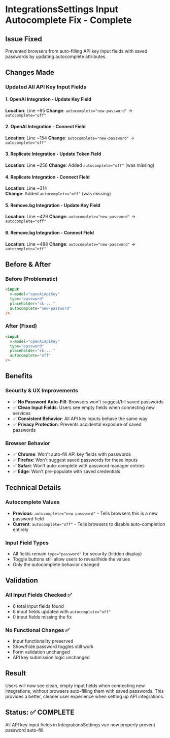 # IntegrationsSettings Input Autocomplete Fix - Complete

## Issue Fixed
Prevented browsers from auto-filling API key input fields with saved passwords by updating autocomplete attributes.

## Changes Made

### Updated All API Key Input Fields

#### 1. OpenAI Integration - Update Key Field
**Location**: Line ~95
**Change**: `autocomplete="new-password"` → `autocomplete="off"`

#### 2. OpenAI Integration - Connect Field  
**Location**: Line ~154
**Change**: `autocomplete="new-password"` → `autocomplete="off"`

#### 3. Replicate Integration - Update Token Field
**Location**: Line ~256
**Change**: Added `autocomplete="off"` (was missing)

#### 4. Replicate Integration - Connect Field
**Location**: Line ~314  
**Change**: Added `autocomplete="off"` (was missing)

#### 5. Remove.bg Integration - Update Key Field
**Location**: Line ~429
**Change**: `autocomplete="new-password"` → `autocomplete="off"`

#### 6. Remove.bg Integration - Connect Field
**Location**: Line ~488
**Change**: `autocomplete="new-password"` → `autocomplete="off"`

## Before & After

### Before (Problematic)
```html
<input
  v-model="openAiApiKey"
  type="password"
  placeholder="sk-..."
  autocomplete="new-password"
/>
```

### After (Fixed)
```html
<input
  v-model="openAiApiKey"
  type="password"
  placeholder="sk-..."
  autocomplete="off"
/>
```

## Benefits

### Security & UX Improvements
- ✅ **No Password Auto-Fill**: Browsers won't suggest/fill saved passwords
- ✅ **Clean Input Fields**: Users see empty fields when connecting new services
- ✅ **Consistent Behavior**: All API key inputs behave the same way
- ✅ **Privacy Protection**: Prevents accidental exposure of saved passwords

### Browser Behavior
- ✅ **Chrome**: Won't auto-fill API key fields with passwords
- ✅ **Firefox**: Won't suggest saved passwords for these inputs
- ✅ **Safari**: Won't auto-complete with password manager entries
- ✅ **Edge**: Won't pre-populate with saved credentials

## Technical Details

### Autocomplete Values
- **Previous**: `autocomplete="new-password"` - Tells browsers this is a new password field
- **Current**: `autocomplete="off"` - Tells browsers to disable auto-completion entirely

### Input Field Types
- All fields remain `type="password"` for security (hidden display)
- Toggle buttons still allow users to reveal/hide the values
- Only the autocomplete behavior changed

## Validation

### All Input Fields Checked ✅
- 6 total input fields found
- 6 input fields updated with `autocomplete="off"`
- 0 input fields missing the fix

### No Functional Changes ✅
- Input functionality preserved
- Show/hide password toggles still work
- Form validation unchanged
- API key submission logic unchanged

## Result

Users will now see clean, empty input fields when connecting new integrations, without browsers auto-filling them with saved passwords. This provides a better, cleaner user experience when setting up API integrations.

## Status: ✅ COMPLETE

All API key input fields in IntegrationsSettings.vue now properly prevent password auto-fill.
